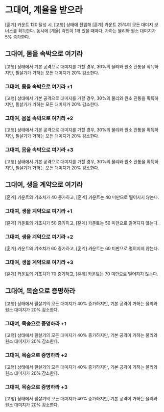 # 그대여, 계율을 받으라

[훈계] 카운트 120 달성 시, [고행] 상태에 진입해 [훈계] 카운트 25%의 모든 대미지 보너스를 획득한다. 동시에 [계율] 각인이 1개 있을 때마다, 가하는 물리와 원소 대미지가 5% 증가한다.

## 그대여, 몸을 속박으로 여기라

[고행] 상태에서 기본 공격으로 대미지를 가할 경우, 30%의 물리와 원소 관통을 획득하지만, 필살기가 가하는 모든 대미지가 20% 감소한다.

### 그대여, 몸을 속박으로 여기라 +1

[고행] 상태에서 기본 공격으로 대미지를 가할 경우, 30%의 물리와 원소 관통을 획득하지만, 필살기가 가하는 모든 대미지가 20% 감소한다.

### 그대여, 몸을 속박으로 여기라 +2

[고행] 상태에서 기본 공격으로 대미지를 가할 경우, 30%의 물리와 원소 관통을 획득하지만, 필살기가 가하는 모든 대미지가 20% 감소한다.

### 그대여, 몸을 속박으로 여기라 +3

[고행] 상태에서 기본 공격으로 대미지를 가할 경우, 30%의 물리와 원소 관통을 획득하지만, 필살기가 가하는 모든 대미지가 20% 감소한다.

## 그대여, 생을 계약으로 여기라

[훈계] 카운트의 기초치가 40 증가하고, [훈계] 카운트는 40 미만으로 떨어지지 않는다.

### 그대여, 생을 계약으로 여기라 +1

[훈계] 카운트의 기초치가 50 증가하고, [훈계] 카운트는 50 미만으로 떨어지지 않는다.

### 그대여, 생을 계약으로 여기라 +2

[훈계] 카운트의 기초치가 60 증가하고, [훈계] 카운트는 60 미만으로 떨어지지 않는다.

### 그대여, 생을 계약으로 여기라 +3

[훈계] 카운트의 기초치가 70 증가하고, [훈계] 카운트는 70 미만으로 떨어지지 않는다.

## 그대여, 목숨으로 증명하라

[고행] 상태에서 필살기의 모든 대미지가 40% 증가하지만, 기본 공격이 가하는 물리와 원소 대미지가 20% 감소한다.

### 그대여, 목숨으로 증명하라 +1

[고행] 상태에서 필살기의 모든 대미지가 40% 증가하지만, 기본 공격이 가하는 물리와 원소 대미지가 20% 감소한다.

### 그대여, 목숨으로 증명하라 +2

[고행] 상태에서 필살기의 모든 대미지가 40% 증가하지만, 기본 공격이 가하는 물리와 원소 대미지가 20% 감소한다.

### 그대여, 목숨으로 증명하라 +3

[고행] 상태에서 필살기의 모든 대미지가 40% 증가하지만, 기본 공격이 가하는 물리와 원소 대미지가 20% 감소한다.
